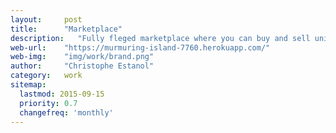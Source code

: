 ```yaml
---
layout:     post
title:      "Marketplace"
description:   "Fully fleged marketplace where you can buy and sell unique objects"
web-url:    "https://murmuring-island-7760.herokuapp.com/"
web-img:    "img/work/brand.png"
author:     "Christophe Estanol"
category:   work
sitemap:
  lastmod: 2015-09-15
  priority: 0.7
  changefreq: 'monthly'
---
```

